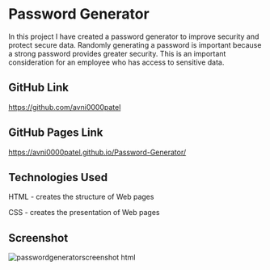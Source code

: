 # Password Generator
In this project I have created a password generator to improve security and protect secure data. Randomly generating a password is important because a strong password provides greater security. This is an important consideration for an employee who has access to sensitive data. 
## GitHub Link
https://github.com/avni0000patel
## GitHub Pages Link
https://avni0000patel.github.io/Password-Generator/
## Technologies Used
HTML - creates the structure of Web pages

CSS - creates the presentation of Web pages
## Screenshot
![passwordgeneratorscreenshot html](https://user-images.githubusercontent.com/104175474/174128056-80080585-0e1b-40b9-aa36-e478f0d4616e.png)
